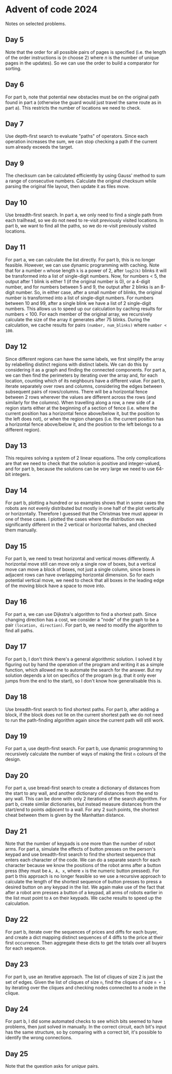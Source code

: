 # Advent of code 2024

Notes on selected problems.

## Day 5

Note that the order for all possible pairs of pages is specified (i.e. the length of the order instructions 
is ($n$ choose 2) where $n$ is the number of unique pages in the updates). So we can use the order to build a comparator 
for sorting.


## Day 6

For part b, note that potential new obstacles must be on the original path found in part a (otherwise the guard would 
just travel the same route as in part a). This restricts the number of locations we need to check.

## Day 7

Use depth-first search to evaluate "paths" of operators. Since each operation increases the sum, we can stop checking 
a path if the current sum already exceeds the target.


## Day 9

The checksum can be calculated efficiently by using Gauss' method to sum a range of consecutive numbers. Calculate the
original checksum while parsing the original file layout, then update it as files move.

## Day 10

Use breadth-first search. In part a, we only need to find a single path from each trailhead, so we do not need to re-visit 
previously visited locations. In part b, we want to find all the paths, so we do re-visit previously visited locations.

## Day 11

For part a, we can calculate the list directly. For part b, this is no longer feasible. However, we can use dynamic programming
with caching. Note that for a number `n` whose length `k` is a power of 2, after  `log2(k)` blinks it will be transformed into a list of single-digit numbers.
Now, for numbers < 5, the output after 1 blink is either 1 (if the original number is 0), or a 4-digit number, 
and for numbers between 5 and 9, the output after 2 blinks is an 8-digit number. So, in either case, after a small number of blinks, 
the original number is transformed into a list of single-digit numbers. For numbers between 10 and 99, after a single blink we have a list of 2 single-digit numbers. This 
allows us to speed up our calculation by caching results for numbers < 100.
For each member of the original array, we recursively calculate the size of the array it generates after 75 blinks. During the calculation, 
we cache results for pairs `(number, num_blinks)` where `number < 100`.

## Day 12

Since different regions can have the same labels, we first simplify the array by relabelling distinct regions with distinct labels.
We can do this by considering it as a graph and finding the connected components. For part a, we can then find the perimeters by iterating 
over the array and, for each location, counting which of its neighbours have a different value.
For part b, iterate separately over rows and columns, considering the edges between subsequent pairs of rows/columns.
There will be a horizontal fence between 2 rows wherever the values are different across the rows (and similarly for the columns).
When travelling along a row, a new side of a region starts either at the beginning of a section of fence 
(i.e. where the current position has a horizontal fence above/below it, but the position to the left does not), 
or when the region changes (i.e. the current position has a horizontal fence above/below it, and the position to the left 
belongs to a different region).

## Day 13

This requires solving a system of 2 linear equations. The only complications are that we need to check that the solution 
is positive and integer-valued, and for part b, because the solutions can be very large we need to use 64-bit integers.

## Day 14

For part b, plotting a hundred or so examples shows that in some cases the robots are not evenly distributed but mostly in 
one half of the plot vertically or horizontally. Therefore I guessed that the Christmas tree must appear in one of these cases. 
I plotted the cases where the distribution was significantly different in the 2 vertical or horizontal halves, and checked them 
manually.

## Day 15

For part b, we need to treat horizontal and vertical moves differently. A horizontal move still can move only a single row
of boxes, but a vertical move can move a block of boxes, not just a single column, since boxes in adjacent rows can have 
overlapping horizontal dimension. So for each potential vertical move, we need to check that all boxes in the leading edge of the moving block
have a space to move into.

## Day 16
For part a, we can use Dijkstra's algorithm to find a shortest path. Since changing direction has a cost, we consider a "node" of 
the graph to be a pair `(location, direction)`. For part b, we need to modify the algorithm to find all paths.

## Day 17
For part b, I don't think there's a general algorithmic solution. I solved it by figuring out by hand the operation 
of the program and writing it as a simple function, which allowed me to automate the search for the answer. But my solution 
depends a lot on specifics of the program (e.g. that it only ever jumps from the end to the start), so I don't know how
generalisable this is.

## Day 18
Use breadth-first search to find shortest paths. For part b, after adding a block, if the block does not lie on the current shortest 
path we do not need to run the path-finding algorithm again since the current path will still work.

## Day 19
For part a, use depth-first search. For part b, use dynamic programming to recursively calculate the number of ways of 
making the first `n` colours of the design.

## Day 20
For part a, use bread-first search to create a dictionary of distances from the start to any wall, and another dictionary 
of distances from the end to any wall. This can be done with only 2 iterations of the search algorithm. For part b, 
create similar dictionaries, but instead measure distances from the start/end to points _adjacent_ to a wall. For any 2 
such points, the shortest cheat between them is given by the Manhattan distance.

## Day 21
Note that the number of keypads is one more than the number of robot arms. For part a, simulate the effects of button presses
on the person's keypad and use breadth-first search to find the shortest sequence that enters each character of the code. We 
can do a separate search for each character because we know the positions of the robot arms after a button press (they must be `A, A, x`, where 
`x` is the numeric button pressed). For part b this approach is no longer feasible so we use a recursive approach to calculate the length
of the shortest sequence of button presses to press a desired button on any keypad in the list. We again make use of the 
fact that after a robot arm presses a button of a keypad, all arms of robots earlier in the list must point to `A` on their keypads. 
We cache results to speed up the calculation.


## Day 22
For part b, iterate over the sequences of prices and diffs for each buyer, and create a dict mapping distinct sequences of 4 diffs to 
the price at their first occurrence. Then aggregate these dicts to get the totals over all buyers for each sequence.


## Day 23
For part b, use an iterative approach. The list of cliques of size 2 is just the set of edges. Given the list of cliques 
of size `n`, find the cliques of size `n + 1` by iterating over the cliques and checking nodes connected to a node in the 
clique.


## Day 24
For part b, I did some automated checks to see which bits seemed to have problems, then just solved in manually. In the 
correct circuit, each bit's input has the same structure, so by comparing with a correct bit, it's possible to identify 
the wrong connections.


## Day 25
Note that the question asks for _unique_ pairs.
